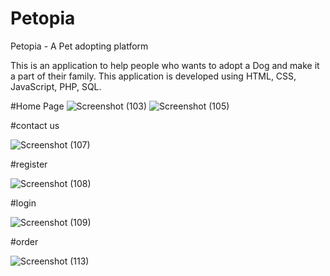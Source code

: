 # Petopia
Petopia - A Pet adopting platform

This is an application to help people who wants to adopt a Dog and make it a part of their family.
This application is developed using HTML, CSS, JavaScript, PHP, SQL.


#Home Page
![Screenshot (103)](https://github.com/Lucky-21052001/Petopia/assets/120821905/e55c4e09-698e-4b56-b728-31685fdddd4c)
![Screenshot (105)](https://github.com/Lucky-21052001/Petopia/assets/120821905/20033977-4154-4a3a-a753-3b6c657d56f4)


#contact us

![Screenshot (107)](https://github.com/Lucky-21052001/Petopia/assets/120821905/282e1daa-3a89-4254-9f89-dcf3eee65113)

#register

![Screenshot (108)](https://github.com/Lucky-21052001/Petopia/assets/120821905/afe589b8-4508-4374-b425-74499dcde52b)

#login

![Screenshot (109)](https://github.com/Lucky-21052001/Petopia/assets/120821905/dcb95d73-b1e0-49b4-ba9b-2c2c7faa2782)



#order


![Screenshot (113)](https://github.com/Lucky-21052001/Petopia/assets/120821905/1e7e8a0e-17f9-458b-91f3-274792457b7d)
